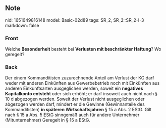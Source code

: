 ## Note
nid: 1651649816148
model: Basic-02d89
tags: SR_2, SR_2::SR_2-I-3
markdown: false

### Front
Welche <b>Besonderheit</b> besteht bei <b>Verlusten mit
beschränkter Haftung</b>? Wo geregelt?

### Back
Der einem Kommanditisten zuzurechnende Anteil am Verlust der KG
darf weder mit anderen Einkünften aus Gewerbebetrieb noch mit
Einkünften aus anderen Einkunftsarten ausgeglichen werden, soweit
ein <b>negatives Kapitalkonto entsteht</b> oder sich erhöht; er
darf insoweit auch nicht nach § 10 d abgezogen werden. Soweit der
Verlust nicht ausgeglichen oder abgezogen werden darf, mindert er
die Gewinne (Gewinnanteile des Kommanditisten) <b>in späteren
Wirtschaftsjahren</b> § 15 a Abs. 2 EStG. Gilt nach § 15 a Abs. 5
EStG sinngemäß auch für andere Unternehmer (Mitunternehmer)
Geregelt in § 15 a EStG.
